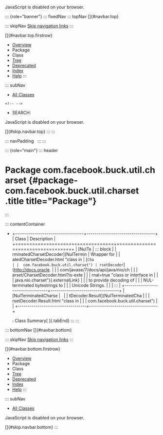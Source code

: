 <div>

JavaScript is disabled on your browser.

</div>

::: {role="banner"}
::: fixedNav
::: topNav
[]{#navbar.top}

::: skipNav
[Skip navigation links](#skip.navbar.top "Skip navigation links")
:::

[]{#navbar.top.firstrow}

-   [Overview](../../../../../index.html)
-   Package
-   Class
-   [Tree](package-tree.html)
-   [Deprecated](../../../../../deprecated-list.html)
-   [Index](../../../../../index-all.html)
-   [Help](../../../../../help-doc.html)
:::

::: subNav
-   [All Classes](../../../../../allclasses.html)

```{=html}
<!-- -->
```
-   SEARCH:

<div>

<div>

JavaScript is disabled on your browser.

</div>

</div>

[]{#skip.navbar.top}
:::
:::

::: navPadding
 
:::
:::

::: {role="main"}
::: header
# Package com.facebook.buck.util.charset {#package-com.facebook.buck.util.charset .title title="Package"}
:::

::: contentContainer
-   +-----------------------------------+-----------------------------------+
    | Class                             | Description                       |
    +===================================+===================================+
    | [NulTe                            | ::: block                         |
    | rminatedCharsetDecoder](NulTermin | Wrapper for                       |
    | atedCharsetDecoder.html "class in | [`Cha                             |
    |  com.facebook.buck.util.charset") | rsetDecoder`](http://docs.oracle. |
    |                                   | com/javase/7/docs/api/java/nio/ch |
    |                                   | arset/CharsetDecoder.html?is-exte |
    |                                   | rnal=true "class or interface in  |
    |                                   | java.nio.charset"){.externalLink} |
    |                                   | to provide decoding of            |
    |                                   | NUL-terminated bytestrings to     |
    |                                   | Unicode Strings.                  |
    |                                   | :::                               |
    +-----------------------------------+-----------------------------------+
    | [NulTerminatedCharse              |                                   |
    | tDecoder.Result](NulTerminatedCha |                                   |
    | rsetDecoder.Result.html "class in |                                   |
    |  com.facebook.buck.util.charset") |                                   |
    +-----------------------------------+-----------------------------------+

    : Class Summary[ ]{.tabEnd}
:::
:::

::: bottomNav
[]{#navbar.bottom}

::: skipNav
[Skip navigation links](#skip.navbar.bottom "Skip navigation links")
:::

[]{#navbar.bottom.firstrow}

-   [Overview](../../../../../index.html)
-   Package
-   Class
-   [Tree](package-tree.html)
-   [Deprecated](../../../../../deprecated-list.html)
-   [Index](../../../../../index-all.html)
-   [Help](../../../../../help-doc.html)
:::

::: subNav
-   [All Classes](../../../../../allclasses.html)

<div>

<div>

JavaScript is disabled on your browser.

</div>

</div>

[]{#skip.navbar.bottom}
:::
